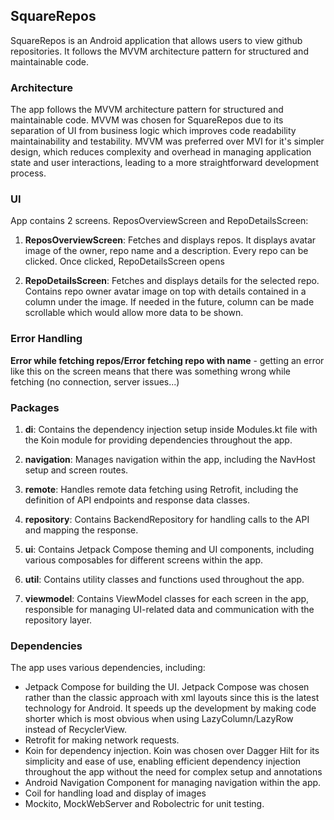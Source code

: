 ## SquareRepos


SquareRepos is an Android application that allows users to view github repositories. It follows the MVVM architecture pattern for structured and maintainable code.

### Architecture


The app follows the MVVM architecture pattern for structured and maintainable code. MVVM was chosen for SquareRepos due to its separation of UI from business logic which improves code readability maintainability and testability. MVVM was preferred over MVI for it's simpler design, which reduces complexity and overhead in managing application state and user interactions, leading to a more straightforward development process.

### UI

App contains 2 screens. ReposOverviewScreen and RepoDetailsScreen:
    
1.  **ReposOverviewScreen**: Fetches and displays repos. It displays avatar image of the owner, repo name and a description. Every repo can be clicked. Once clicked, RepoDetailsScreen opens
    
2.  **RepoDetailsScreen**: Fetches and displays details for the selected repo. Contains repo owner avatar image on top with details contained in a column under the image. If needed in the future, column can be made scrollable which would allow more data to be shown.
    

### Error Handling

**Error while fetching repos/Error fetching repo with name**  - getting an error like this on the screen means that there was something wrong while fetching (no connection, server issues...)
    

### Packages
   
1.  **di**: Contains the dependency injection setup inside Modules.kt file with the Koin module for providing dependencies throughout the app.
    
2.  **navigation**: Manages navigation within the app, including the NavHost setup and screen routes.
    
3.  **remote**: Handles remote data fetching using Retrofit, including the definition of API endpoints and response data classes.
    
4.  **repository**: Contains BackendRepository for handling calls to the API and mapping the response.
    
6.  **ui**: Contains Jetpack Compose theming and UI components, including various composables for different screens within the app.
    
7.  **util**: Contains utility classes and functions used throughout the app.
    
8.  **viewmodel**: Contains ViewModel classes for each screen in the app, responsible for managing UI-related data and communication with the repository layer.
    

### Dependencies

The app uses various dependencies, including:

-   Jetpack Compose for building the UI. Jetpack Compose was chosen rather than the classic approach with xml layouts since this is the latest technology for Android. It speeds up the development by making code shorter which is most obvious when using LazyColumn/LazyRow instead of RecyclerView.
-   Retrofit for making network requests.
-   Koin for dependency injection. Koin was chosen over Dagger Hilt for its simplicity and ease of use, enabling efficient dependency injection throughout the app without the need for complex setup and annotations
-   Android Navigation Component for managing navigation within the app.
-  Coil for handling load and display of images
-  Mockito, MockWebServer and Robolectric for unit testing.